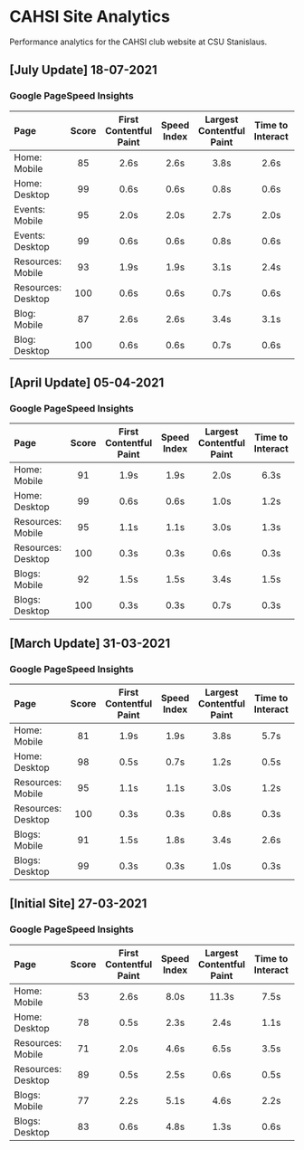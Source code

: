 # CAHSI Site Analytics

Performance analytics for the CAHSI club website at CSU Stanislaus.

## [July Update] 18-07-2021
### Google PageSpeed Insights

| Page               | Score | First Contentful Paint | Speed Index | Largest Contentful Paint | Time to Interact | Total Blocking Time | Cumulative Layout Shift |
| :----------------- | :---: | :--------------------: | :---------: | :----------------------: | :--------------: | :-----------------: | :---------------------: |
| Home: Mobile       |  85   |          2.6s          |    2.6s     |           3.8s           |       2.6s       |         0ms         |          0.004          |
| Home: Desktop      |  99   |          0.6s          |    0.6s     |           0.8s           |       0.6s       |         0ms         |          0.08           |
| Events: Mobile     |  95   |          2.0s          |    2.0s     |           2.7s           |       2.0s       |         0ms         |          0.005          |
| Events: Desktop    |  99   |          0.6s          |    0.6s     |           0.8s           |       0.6s       |         0ms         |          0.049          |
| Resources: Mobile  |  93   |          1.9s          |    1.9s     |           3.1s           |       2.4s       |         0ms         |          0.007          |
| Resources: Desktop |  100  |          0.6s          |    0.6s     |           0.7s           |       0.6s       |         0ms         |          0.018          |
| Blog: Mobile       |  87   |          2.6s          |    2.6s     |           3.4s           |       3.1s       |        10ms         |          0.015          |
| Blog: Desktop      |  100  |          0.6s          |    0.6s     |           0.7s           |       0.6s       |         0ms         |          0.03           |

## [April Update] 05-04-2021
### Google PageSpeed Insights

| Page               | Score | First Contentful Paint | Speed Index | Largest Contentful Paint | Time to Interact | Total Blocking Time | Cumulative Layout Shift |
| :----------------- | :---: | :--------------------: | :---------: | :----------------------: | :--------------: | :-----------------: | :---------------------: |
| Home: Mobile       |  91   |          1.9s          |    1.9s     |           2.0s           |       6.3s       |        260ms        |            0            |
| Home: Desktop      |  99   |          0.6s          |    0.6s     |           1.0s           |       1.2s       |        30ms         |            0            |
| Resources: Mobile  |  95   |          1.1s          |    1.1s     |           3.0s           |       1.3s       |        120ms        |            0            |
| Resources: Desktop |  100  |          0.3s          |    0.3s     |           0.6s           |       0.3s       |         0ms         |            0            |
| Blogs: Mobile      |  92   |          1.5s          |    1.5s     |           3.4s           |       1.5s       |        10ms         |            0            |
| Blogs: Desktop     |  100  |          0.3s          |    0.3s     |           0.7s           |       0.3s       |         0ms         |            0            |

## [March Update] 31-03-2021
### Google PageSpeed Insights

| Page               | Score | First Contentful Paint | Speed Index | Largest Contentful Paint | Time to Interact | Total Blocking Time | Cumulative Layout Shift |
| :----------------- | :---: | :--------------------: | :---------: | :----------------------: | :--------------: | :-----------------: | :---------------------: |
| Home: Mobile       |  81   |          1.9s          |    1.9s     |           3.8s           |       5.7s       |        290ms        |            0            |
| Home: Desktop      |  98   |          0.5s          |    0.7s     |           1.2s           |       0.5s       |         0ms         |          0.014          |
| Resources: Mobile  |  95   |          1.1s          |    1.1s     |           3.0s           |       1.2s       |        70ms         |            0            |
| Resources: Desktop |  100  |          0.3s          |    0.3s     |           0.8s           |       0.3s       |         0ms         |            0            |
| Blogs: Mobile      |  91   |          1.5s          |    1.8s     |           3.4s           |       2.6s       |        10ms         |            0            |
| Blogs: Desktop     |  99   |          0.3s          |    0.3s     |           1.0s           |       0.3s       |         0ms         |          0.013          |

## [Initial Site] 27-03-2021
### Google PageSpeed Insights

| Page               | Score | First Contentful Paint | Speed Index | Largest Contentful Paint | Time to Interact | Total Blocking Time | Cumulative Layout Shift |
| :----------------- | :---: | :--------------------: | :---------: | :----------------------: | :--------------: | :-----------------: | :---------------------: |
| Home: Mobile       |  53   |          2.6s          |    8.0s     |          11.3s           |       7.5s       |        140ms        |            0            |
| Home: Desktop      |  78   |          0.5s          |    2.3s     |           2.4s           |       1.1s       |         0ms         |            0            |
| Resources: Mobile  |  71   |          2.0s          |    4.6s     |           6.5s           |       3.5s       |        30ms         |            0            |
| Resources: Desktop |  89   |          0.5s          |    2.5s     |           0.6s           |       0.5s       |         0ms         |            0            |
| Blogs: Mobile      |  77   |          2.2s          |    5.1s     |           4.6s           |       2.2s       |         0ms         |            0            |
| Blogs: Desktop     |  83   |          0.6s          |    4.8s     |           1.3s           |       0.6s       |         0ms         |            0            |
